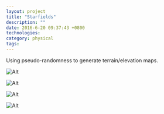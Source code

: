 ```yaml
---
layout: project
title: "Starfields"
description: ""
date: 2016-6-20 09:37:43 +0800
technologies:
category: physical
tags:
---
```


<div class="fr fixed top-2 right-2 bg-black-80 br4"><p class="measure helvetica lh-copy  ph3 white">
Using pseudo-randomness to generate terrain/elevation maps.</p></div>

![Alt]({{site.baseurl}}/img/starfield/a1.gif)

![Alt]({{site.baseurl}}/img/starfield/a2.gif)

![Alt]({{site.baseurl}}/img/starfield/a4.gif)

![Alt]({{site.baseurl}}/img/starfield/a5.gif)
